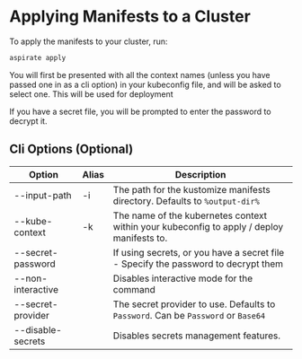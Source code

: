# Applying Manifests to a Cluster

To apply the manifests to your cluster, run:

```bash
aspirate apply
```

You will first be presented with all the context names (unless you have passed one in as a cli option) in your kubeconfig file, and will be asked to select one.
This will be used for deployment

If you have a secret file, you will be prompted to enter the password to decrypt it.

## Cli Options (Optional)

| Option               | Alias | Description                                                                               |
|----------------------|-------|-------------------------------------------------------------------------------------------|
| --input-path         | -i    | The path for the kustomize manifests directory. Defaults to `%output-dir%`                |
| --kube-context       | -k    | The name of the kubernetes context within your kubeconfig to apply / deploy manifests to. |
| --secret-password    |       | If using secrets, or you have a secret file - Specify the password to decrypt them        |
| --non-interactive    |       | Disables interactive mode for the command                                                 |
| --secret-provider    |       | The secret provider to use. Defaults to `Password`. Can be `Password` or `Base64`         |
| --disable-secrets    |       | Disables secrets management features.                                                     |